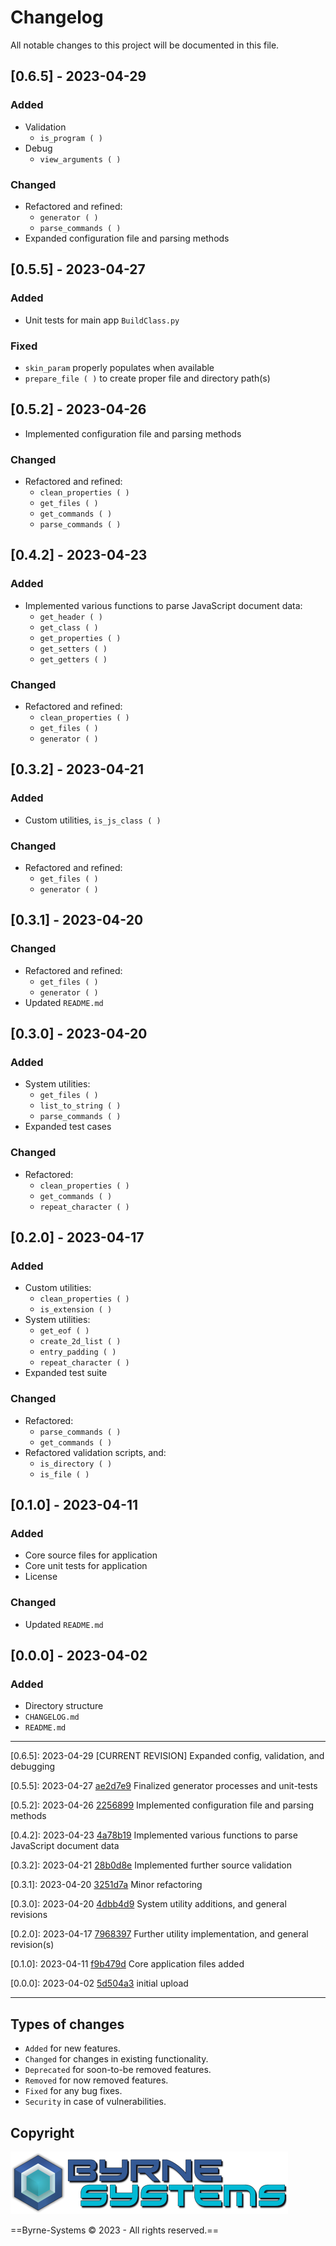 # Changelog
All notable changes to this project will be documented in this file.

## [0.6.5] - 2023-04-29
### Added
- Validation
  - `is_program ( )`
- Debug
  - `view_arguments ( )`

### Changed
- Refactored and refined:
  - `generator ( )`
  - `parse_commands ( )`
- Expanded configuration file and parsing methods

## [0.5.5] - 2023-04-27
### Added
- Unit tests for main app `BuildClass.py`

### Fixed
- `skin_param` properly populates when available
- `prepare_file ( )` to create proper file and directory path(s)

## [0.5.2] - 2023-04-26
- Implemented configuration file and parsing methods

### Changed
- Refactored and refined:
  - `clean_properties ( )`
  - `get_files ( )`
  - `get_commands ( )`
  - `parse_commands ( )`

## [0.4.2] - 2023-04-23
### Added
- Implemented various functions to parse JavaScript document data:
  - `get_header ( )`
  - `get_class ( )`
  - `get_properties ( )`
  - `get_setters ( )`
  - `get_getters ( )`

### Changed
- Refactored and refined:
  - `clean_properties ( )`
  - `get_files ( )`
  - `generator ( )`

## [0.3.2] - 2023-04-21
### Added
- Custom utilities, `is_js_class ( )`

### Changed
- Refactored and refined:
  - `get_files ( )`
  - `generator ( )`

## [0.3.1] - 2023-04-20
### Changed
- Refactored and refined:
  - `get_files ( )`
  - `generator ( )`
- Updated `README.md`

## [0.3.0] - 2023-04-20
### Added
- System utilities:
  - `get_files ( )`
  - `list_to_string ( )`
  - `parse_commands ( )`
- Expanded test cases

### Changed
- Refactored:
  - `clean_properties ( )`
  - `get_commands ( )`
  - `repeat_character ( )`

## [0.2.0] - 2023-04-17
### Added
- Custom utilities:
  - `clean_properties ( )`
  - `is_extension ( )`
- System utilities:
  - `get_eof ( )`
  - `create_2d_list ( )`
  - `entry_padding ( )`
  - `repeat_character ( )`
- Expanded test suite

### Changed
- Refactored:
  - `parse_commands ( )`
  - `get_commands ( )`
- Refactored validation scripts, and:
  - `is_directory ( )`
  - `is_file ( )`

## [0.1.0] - 2023-04-11
### Added
- Core source files for application
- Core unit tests for application
- License

### Changed
- Updated `README.md`

## [0.0.0] - 2023-04-02
### Added
- Directory structure
- `CHANGELOG.md`
- `README.md`

---

[0.6.5]: 2023-04-29 [CURRENT REVISION] Expanded config, validation, and debugging

[0.5.5]: 2023-04-27 [ae2d7e9](https://github.com/Justin-Byrne/ClassGenerator/commit/ae2d7e9) Finalized generator processes and unit-tests

[0.5.2]: 2023-04-26 [2256899](https://github.com/Justin-Byrne/ClassGenerator/commit/2256899) Implemented configuration file and parsing methods

[0.4.2]: 2023-04-23 [4a78b19](https://github.com/Justin-Byrne/ClassGenerator/commit/4a78b19) Implemented various functions to parse JavaScript document data

[0.3.2]: 2023-04-21 [28b0d8e](https://github.com/Justin-Byrne/ClassGenerator/commit/28b0d8e) Implemented further source validation

[0.3.1]: 2023-04-20 [3251d7a](https://github.com/Justin-Byrne/ClassGenerator/commit/3251d7a) Minor refactoring

[0.3.0]: 2023-04-20 [4dbb4d9](https://github.com/Justin-Byrne/ClassGenerator/commit/4dbb4d9) System utility additions, and general revisions

[0.2.0]: 2023-04-17 [7968397](https://github.com/Justin-Byrne/ClassGenerator/commit/7968397) Further utility implementation, and general revision(s)

[0.1.0]: 2023-04-11 [f9b479d](https://github.com/Justin-Byrne/ClassGenerator/commit/f9b479d) Core application files added

[0.0.0]: 2023-04-02 [5d504a3](https://github.com/Justin-Byrne/ClassGenerator/commit/5d504a3) initial upload

---

## Types of changes
- `Added` for new features.
- `Changed` for changes in existing functionality.
- `Deprecated` for soon-to-be removed features.
- `Removed` for now removed features.
- `Fixed` for any bug fixes.
- `Security` in case of vulnerabilities.

## Copyright

![Byrne-Systems](https://github.com/Justin-Byrne/ClassGenerator/blob/main/images/byrne-systems.logo.png)

==Byrne-Systems © 2023 - All rights reserved.==
